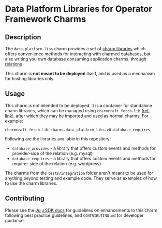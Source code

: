 # Data Platform Libraries for Operator Framework Charms

## Description

The `data-platform-libs` charm provides a set of [charm libraries] which offers
convenience methods for interacting with charmed databases, but also writing you
own database consuming application charms, through [relations]

This charm is **not meant to be deployed** itself, and is used as a mechanism
for hosting libraries only.

## Usage

This charm is not intended to be deployed. It is a container for standalone charm libraries, which can be managed using `charmcraft fetch-lib` ([ref.
link](https://discourse.charmhub.io/t/how-to-find-and-use-a-charm-library/5780)), after which they may be imported and used as normal charms. For example: 

`charmcraft fetch-lib charms.data_platform_libs.v0.database_requires`

Following are the libraries available in this repository: 

- `database_provides` - a library that offers custom events and methods for
  provider-side of the relation (e.g. mysql)
- `database_requires` - a library that offers custom events and methods for
  requirer-side of the relation (e.g. wordpress)

The charms from the `tests/integration` folder aren't meant to be used for anything beyond testing and example code. They serve as examples of how to use the charm libraries.

## Contributing

Please see the [Juju SDK docs](https://juju.is/docs/sdk) for guidelines on enhancements to this
charm following best practice guidelines, and `CONTRIBUTING.md` for developer guidance.

[charm libraries]: https://juju.is/docs/sdk/libraries
[relations]: https://juju.is/docs/sdk/relations
<!--TODO: Add charmhub links to the libraries pages  -->